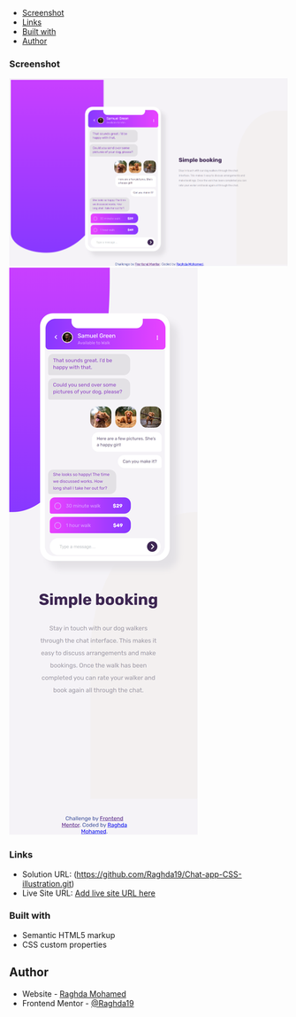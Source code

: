 
  - [Screenshot](#screenshot)
  - [Links](#links)
  - [Built with](#built-with)
  - [Author](#author)

### Screenshot

<img src="screenshot/desktop.png" alt="">
<img src="screenshot/Mobile-Design.png" alt="">


### Links

- Solution URL: (https://github.com/Raghda19/Chat-app-CSS-illustration.git)
- Live Site URL: [Add live site URL here](https://your-live-site-url.com)



### Built with

- Semantic HTML5 markup
- CSS custom properties


## Author

- Website - [Raghda Mohamed](https://www.your-site.com)
- Frontend Mentor - [@Raghda19](https://www.frontendmentor.io/profile/Raghda19)

